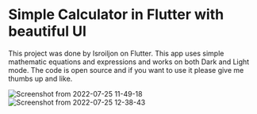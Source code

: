 # Simple Calculator in Flutter with beautiful UI

This project was done by Isroiljon on Flutter.
This app uses simple mathematic equations and expressions and works on both Dark and Light mode. 
The code is open source and if you want to use it please give me thumbs up and like.

![Screenshot from 2022-07-25 11-49-18](https://user-images.githubusercontent.com/65494864/180724197-08e3f022-d5e4-4e2e-bbd8-d5926b331e36.png)
![Screenshot from 2022-07-25 12-38-43](https://user-images.githubusercontent.com/65494864/180724211-42f4decd-8d85-4937-9e44-1104965bfa8a.png)

